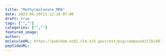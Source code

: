 ```yaml
---
title: "Methylmalonate_MMA"
date: 2023-04-20T21:12:16-07:00
draft: true
tags: ["",""]
categories: ["",""]
featured_image: 
author: 
moleculeURL: https://pubchem.ncbi.nlm.nih.gov/rest/pug/compound/CID/487/record/SDF/?record_type=3d&response_type=display
peptideURL:
---
```

